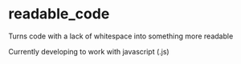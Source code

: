 # readable_code
Turns code with a lack of whitespace into something more readable

Currently developing to work with javascript (.js)
